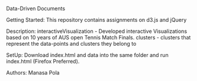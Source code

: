 Data-Driven Documents

Getting Started:
This repository contains assignments on d3.js and jQuery

Description:
interactiveVisualization - Developed interactive Visualizations based on 10 years of AUS open Tennis Match Finals.
clusters - clusters that represent the data-points and clusters they belong to

SetUp: Download index.html and data into the same folder and run index.html (Firefox Preferred).


Authors: Manasa Pola
